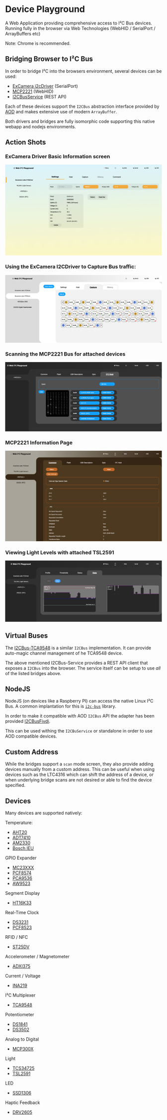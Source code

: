 # Device Playground

A Web Application providing comprehensive access to I²C Bus devices. Running fully in the browser via Web Technologies (WebHID / SerialPort / ArrayBuffers etc)

Note: Chrome is recommended.

## Bridging Browser to I²C Bus

In order to bridge I²C into the browsers environment, several devices can be used:

- [ExCamera i2cDriver](https://github.com/johntalton/i2c-bus-excamera-i2cdriver) (SerialPort)
- [MCP2221](https://github.com/johntalton/i2c-bus-mcp2221) (WebHID)
- [I2CBusService](https://github.com/johntalton/i2c-bus-service) (REST API)

Each of these devices support the `I2CBus` abstraction interface provided by [AOD](https://github.com/johntalton/and-other-delights) and makes extensive use of modern `ArrayBuffer`.

Both drivers and bridges are fully isomorphic code supporting this native webapp and nodejs environments.

## Action Shots

### ExCamera Driver Basic Information screen
![ExCamera](./screenshots/excamera.png)

### Using the ExCamera I2CDriver to Capture Bus traffic:
![ExCamera Capture Mode](./screenshots/examera-capture.png)

### Scanning the MCP2221 Bus for attached devices
![MCP2221 Scan](./screenshots/mcp2221-scan.png)

### MCP2221 Information Page
![MCP2221 Info](./screenshots/mcp2221.png)

### Viewing Light Levels with attached TSL2591
![TSL2591 Light Level Graph](./screenshots/tsl2591.png)


## Virtual Buses

The [I2CBus-TCA9548](https://github.com/johntalton/i2c-bus-tca9548a) is a similar `I2CBus` implementation.  It can provide auto-magic channel management of he TCA9548 device.

The above mentioned I2CBus-Service provides a REST API client that exposes a `I2CBus` into the browser.  The service itself can be setup to use *all* of the listed bridges above.

## NodeJS

NodeJS (on devices like a Raspberry PI) can access the native Linux I²C Bus.  A common implantation for this is [`i2c-bus`](https://github.com/fivdi/i2c-bus) library.

In order to make it compatible with AOD `I2CBus` API the adapter has been provided [I2CBusFivdi](https://github.com/i2c-bus-fivdi).

This can be used withing the `I2CBuService` or standalone in order to use AOD compatible devices.

## Custom Address

While the bridges support a `scan` mode screen, they also provide adding devices manually from a custom address.  This can be useful when using devices such as the LTC4316 which can shift the address of a device, or when underlying bridge scans are not desired or able to find the device specified.

## Devices

Many devices are supported natively:

Temperature:
- [AHT20](https://github.com/johntalton/aht20)
- [ADT7410](https://github.com/johntalton/adt7410)
- [AM2330](https://github.com/johntalton/am2320)
- [Bosch IEU](https://github.com/johntalton/boschIEU)

GPIO Expander
- [MC23XXX](https://github.com/johntalton/mcp23)
- [PCF8574](https://github.com/johntalton/pcf8574)
- [PCA9536](https://github.com/johntalton/pca9536)
- [AW9523](https://github.com/johntalton/aw9523)

Segment Display
- [HT16K33](https://github.com/johntalton/ht16k33)

Real-Time Clock
- [DS3231](https://github.com/johntalton/ds3231)
- [PCF8523](https://github.com/johntalton/pcf8523)

RFID / NFC
- [ST25DV](https://github.com/johntalton/st25dv)

Accelerometer / Magnetometer
- [ADXl375](https://github.com/johntalton/adxl375)

Current / Voltage
- [INA219](https://github.com/johntalton/ina219)

I²C Multiplexer
- [TCA9548](https://github.com/johntalton/tca9548a)

Potentiometer
- [DS1841](https://github.com/johntalton/ds1841)
- [DS3502](https://github.com/johntalton/ds3502)

Analog to Digital
- [MCP300X](https://github.com/johntalton/mcp300X)

Light
- [TCS34725](https://github.com/johntalton/tcs34725)
- [TSL2591](https://github.com/johntalton/tsl2591)

LED
- [SSD1306](https://github.com/johntalton/ssd1306)

Haptic Feedback
- [DRV2605](https://github.com/johntalton/drv2605)